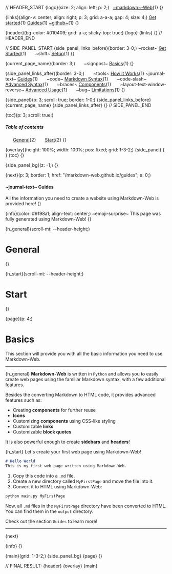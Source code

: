 // HEADER_START
{logo}(size: 2; align: left; p: 2;)
&nbsp;&nbsp;[~markdown~-Web](https://dangel187.github.io/markdown-web.github.io/){1}
{}

{links}(align-v: center; align: right; p: 3; grid: a-a-a; gap: 4; size: 4;)
[Get started](/markdown-web.github.io/get-started){1}
[Guides](/markdown-web.github.io/guides){1}
[~github~](https://github.com/DangeL187/Markdown-Web){1}
{}

{header}(bg-color: #010409; grid: a-a; sticky-top: true;)
{logo}
{links}
{}
// HEADER_END

// SIDE_PANEL_START
{side_panel_links_before}(border: 3-0;)
~rocket~ [Get Started](/markdown-web.github.io/get-started){1}
&nbsp;&nbsp;&nbsp;&nbsp;&nbsp;&nbsp;~shift~ [Setup](/markdown-web.github.io/get-started/setup){1}
{}

{current_page_name}(border: 3;)
&nbsp;&nbsp;&nbsp;&nbsp;&nbsp;&nbsp;~signpost~ [Basics](/markdown-web.github.io/get-started/basics){1}
{}

{side_panel_links_after}(border: 3-0;)
&nbsp;&nbsp;&nbsp;&nbsp;&nbsp;&nbsp;~tools~ [How it Works](/markdown-web.github.io/get-started/how-it-works){1}
~journal-text~ [Guides](/markdown-web.github.io/guides){1}
&nbsp;&nbsp;&nbsp;&nbsp;&nbsp;&nbsp;~code~ [Markdown Syntax](/markdown-web.github.io/guides/md-syntax){1}
&nbsp;&nbsp;&nbsp;&nbsp;&nbsp;&nbsp;~code-slash~ [Advanced Syntax](/markdown-web.github.io/guides/advanced-syntax){1}
&nbsp;&nbsp;&nbsp;&nbsp;&nbsp;&nbsp;~braces~ [Components](/markdown-web.github.io/guides/components){1}
&nbsp;&nbsp;&nbsp;&nbsp;&nbsp;&nbsp;~layout-text-window-reverse~ [Advanced Usage](/markdown-web.github.io/guides/advanced_usage){1}
&nbsp;&nbsp;&nbsp;&nbsp;&nbsp;&nbsp;~bug~ [Limitations](/markdown-web.github.io/guides/limitations){1}
{}

{side_panel}(p: 3; scroll: true; border: 1-0;)
{side_panel_links_before}
{current_page_name}
{side_panel_links_after}
{}
// SIDE_PANEL_END

{toc}(p: 3; scroll: true;)
##### Table of contents
&nbsp;&nbsp;&nbsp;&nbsp;&nbsp;&nbsp;[General](#h_general){2}
&nbsp;&nbsp;&nbsp;&nbsp;&nbsp;&nbsp;[Start](#h_start){2}
{}

{overlay}(height: 100%; width: 100%; pos: fixed; grid: 1-3-2;)
{side_panel}
{ }
{toc}
{}

{side_panel_bg}(z: -1;)
{}

{next}(p: 3; border: 1; href: "/markdown-web.github.io/guides"; a: 0;)
#### ~journal-text~ **Guides**
All the information you need to create a website using Markdown-Web is provided here!
{}

{info}(color: #9198a1; align-text: center;)
~emoji-surprise~ This page was fully generated using Markdown-Web!
{}

{h_general}(scroll-mt: --header-height;)
# General
{}

{h_start}(scroll-mt: --header-height;)
# Start
{}

{page}(p: 4;)
# **Basics**
This section will provide you with all the basic information you need to use Markdown-Web.

---

{h_general}
**Markdown-Web** is written in `Python` and allows you to easily create web pages using the familiar Markdown syntax, with a few additional features.

Besides the converting Markdown to HTML code, it provides advanced features such as:
- Creating **components** for further reuse
- **Icons**
- Customizing **components** using CSS-like styling
- Customizable **links**
- Customizable **block quotes**


It is also powerful enough to create **sidebars** and **headers**!

{h_start}
Let's create your first web page using Markdown-Web!
```markdown
# Hello World
This is my first web page written using Markdown-Web.
```

1. Copy this code into a `.md` file.
2. Create a new directory called `MyFirstPage` and move the file into it.
3. Convert it to HTML using Markdown-Web:
```bash
python main.py MyFirstPage
```


Now, all `.md` files in the `MyFirstPage` directory have been converted to HTML.
You can find them in the `output` directory.

Check out the section `Guides` to learn more!

---
{next}


{info}
{}

{main}(grid: 1-3-2;)
{side_panel_bg}
{page}
{}

// FINAL RESULT:
{header}
{overlay}
{main}